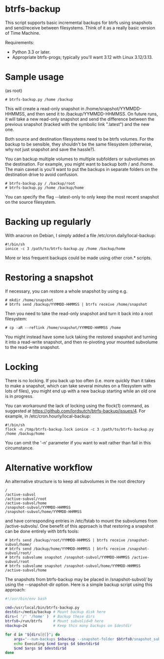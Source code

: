 btrfs-backup
============

This script supports basic incremental backups for btrfs using
snapshots and send/receive between filesystems.  Think of it as a
really basic version of Time Machine.

Requirements:

* Python 3.3 or later.
* Appropriate btrfs-progs; typically you'll want 3.12 with Linux 3.12/3.13.

Sample usage
============

(as root)

    # btrfs-backup.py /home /backup

This will create a read-only snapshot in /home/snapshot/YYMMDD-HHMMSS,
and then send it to /backup/YYMMDD-HHMMSS. On future runs, it will
take a new read-only snapshot and send the difference between the
previous snapshot (tracked with the symbolic link ".latest") and the
new one.

Both source and destination filesystems need to be btrfs volumes. For
the backup to be sensible, they shouldn't be the same filesystem
(otherwise, why not just snapshot and save the hassle?).

You can backup multiple volumes to multiple subfolders or subvolumes on the
destination.  For example, you might want to backup both / and /home.
The main caveat is you'll want to put the backups in separate folders
on the destination drive to avoid confusion.

    # btrfs-backup.py / /backup/root
    # btrfs-backup.py /home /backup/home

You can specify the flag --latest-only to only keep the most recent
snapshot on the source filesystem.

Backing up regularly
====================

With anacron on Debian, I simply added a file /etc/cron.daily/local-backup:

    #!/bin/sh
    ionice -c 3 /path/to/btrfs-backup.py /home /backup/home

More or less frequent backups could be made using other cron.* scripts.

Restoring a snapshot
====================

If necessary, you can restore a whole snapshot by using e.g.

    # mkdir /home/snapshot
    # btrfs send /backup/YYMMDD-HHMMSS | btrfs receive /home/snapshot

Then you need to take the read-only snapshot and turn it back into a
root filesystem:

    # cp -aR --reflink /home/snapshot/YYMMDD-HHMMSS /home

You might instead have some luck taking the restored snapshot and turning it
into a read-write snapshot, and then re-pivoting your mounted
subvolume to the read-write snapshot.

Locking
=======

There is no locking. If you back up too often (i.e. more quickly than
it takes to make a snapshot, which can take several minutes on a
filesystem with lots of files), you might end up with a new backup
starting while an old one is in progress.

You can workaround the lack of locking using the flock(1) command, as
suggested at https://github.com/lordsutch/btrfs-backup/issues/4. For
example, in /etc/cron.hourly/local-backup:

    #!/bin/sh
    flock -n /tmp/btrfs-backup.lock ionice -c 3 /path/to/btrfs-backup.py /home /backup/home

You can omit the '-n' parameter if you want to wait rather than fail
in this circumstance.

Alternative workflow
====================

An alternative structure is to keep all subvolumes in the root directory

    /
    /active-subvol
    /active-subvol/root
    /active-subvol/home
    /snapshot-subvol/YYMMDD-HHMMSS
    /snapshot-subvol/home/YYMMDD-HHMMSS

and have corresponding entries in /etc/fstab to mount the subvolumes
from /active-subvols/. One benefit of this approach is that restoring
a snapshot can be done entirely with btrfs tools:

    # btrfs send /backup/root/YYMMDD-HHMMSS | btrfs receive /snapshot-subvol/home/
    # btrfs send /backup/home/YYMMDD-HHMMSS | btrfs receive /snapshot-subvol/root/
    # btrfs subvolume snapshot /snapshot-subvol/YYMMDD-HHMMSS /active-subvol/root
    # btrfs subvolume snapshot /snapshot-subvol/home/YYMMDD-HHMMSS /active-subvol/home

The snapshots from btrfs-backup may be placed in /snapshot-subvol/ by
using the --snapshot-dir option. Here is a simple backup script using
this approach:

```bash
#!/usr/bin/env bash

cmd=/usr/local/bin/btrfs-backup.py
destdir=/media/backup # Mount backup disk here
dirs=( '/' '/home' )  # Backup these dirs
btrfs0=/run/btrfs     # Mount subvolid=0 here
nbackup=24            # Keep this many backups on $destdir

for d in "${dirs[@]}"; do
    args="--num-backups $nbackup --snapshot-folder $btrfs0/snapshot_subvol$d --latest-only"
    echo Executing $cmd $args $d $destdir$d
    $cmd $args $d $destdir$d
done
```

